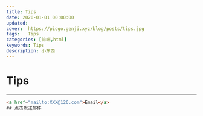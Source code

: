 ```yaml
---
title: Tips
date: 2020-01-01 00:00:00
updated: 
cover:  https://picgo.genji.xyz/blog/posts/tips.jpg
tags:  	Tips
categories: [前端,html]
keywords: Tips
description: 小东西
---
```



# <i class="fas fa-book"></i> Tips

-----


```html
<a href="mailto:XXX@126.com">Email</a>
## 点击发送邮件
```





